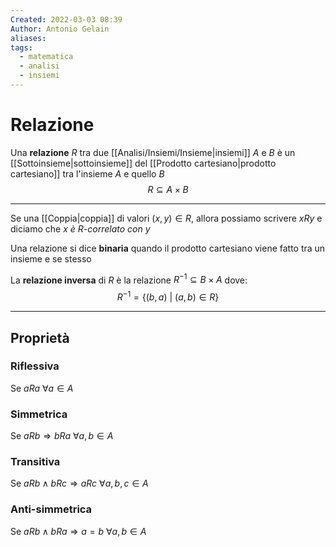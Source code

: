 ```yaml
---
Created: 2022-03-03 08:39
Author: Antonio Gelain
aliases: 
tags:
  - matematica
  - analisi
  - insiemi
---
```


# Relazione

Una **relazione** $R$ tra due [[Analisi/Insiemi/Insieme|insiemi]] $A$ e $B$ è un [[Sottoinsieme|sottoinsieme]] del [[Prodotto cartesiano|prodotto cartesiano]] tra l'insieme $A$ e quello $B$
$$R \subseteq A \times B$$

---

Se una [[Coppia|coppia]] di valori $(x, y) \in R$, allora possiamo scrivere $xRy$ e diciamo che *$x$ è $R$-correlato con $y$*

Una relazione si dice **binaria** quando il prodotto cartesiano viene fatto tra un insieme e se stesso

La **relazione inversa** di $R$ è la relazione $R^{-1} \subseteq B \times A$ dove:
$$R^{-1} = \{ (b, a)\ |\ (a, b) \in R \}$$

---

## Proprietà

### Riflessiva

Se $aRa\ \forall a \in A$

### Simmetrica

Se $aRb \Rightarrow bRa\ \forall a, b \in A$

### Transitiva

Se $aRb \land bRc \Rightarrow aRc\ \forall a, b, c \in A$

### Anti-simmetrica

Se $aRb \land bRa \Rightarrow a = b\ \forall a, b \in A$